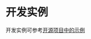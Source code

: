 # 开发实例<a name="ZH-CN_TOPIC_0000001061399563"></a>

开发实例可参考[开源项目中的示例](https://gitee.com/openharmony/aafwk_aafwk_lite/tree/master/frameworks/ability_lite/example)

